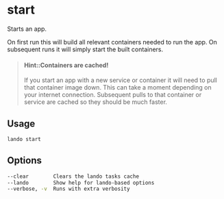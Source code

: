 start
=====

Starts an app.

On first run this will build all relevant containers needed to run the app. On subsequent runs it will simply start the built containers.

> #### Hint::Containers are cached!
>
> If you start an app with a new service or container it will need to pull that container image down. This can take a moment depending on your internet connection. Subsequent pulls to that container or service are cached so they should be much faster.

Usage
-----

```bash
lando start
```

Options
-------

```bash
--clear        Clears the lando tasks cache
--lando        Show help for lando-based options
--verbose, -v  Runs with extra verbosity
```
